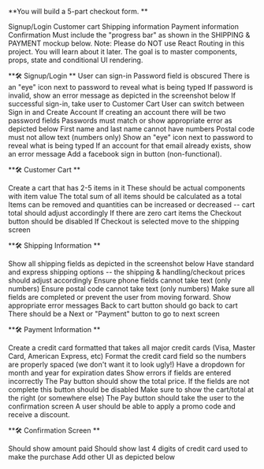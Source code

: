 **You will build a 5-part checkout form. 
**

Signup/Login
Customer cart
Shipping information
Payment information
Confirmation
Must include the "progress bar" as shown in the SHIPPING & PAYMENT mockup below.
Note: Please do NOT use React Routing in this project. You will learn about it later. The goal is to master components, props, state and conditional UI rendering.



**🛠 Signup/Login
**
User can sign-in
Password field is obscured
There is an "eye" icon next to password to reveal what is being typed
If password is invalid, show an error message as depicted in the screenshot below
If successful sign-in, take user to Customer Cart
User can switch between Sign in and Create Account
If creating an account there will be two password fields
Passwords must match or show appropriate error as depicted below
First name and last name cannot have numbers
Postal code must not allow text (numbers only)
Show an "eye" icon next to password to reveal what is being typed
If an account for that email already exists, show an error message
Add a facebook sign in button (non-functional).

**🛠 Customer Cart
**

Create a cart that has 2-5 items in it
These should be actual components with item value
The total sum of all items should be calculated as a total
Items can be removed and quantities can be increased or decreased -- cart total should adjust accordingly
If there are zero cart items the Checkout button should be disabled
If Checkout is selected move to the shipping screen

**🛠 Shipping Information
**

Show all shipping fields as depicted in the screenshot below
Have standard and express shipping options -- the shipping & handling/checkout prices should adjust accordingly
Ensure phone fields cannot take text (only numbers)
Ensure postal code cannot take text (only numbers)
Make sure all fields are completed or prevent the user from moving forward. Show appropriate error messages
Back to cart button should go back to cart
There should be a Next or "Payment" button to go to next screen

**🛠 Payment Information
**

Create a credit card formatted that takes all major credit cards (Visa, Master Card, American Express, etc)
Format the credit card field so the numbers are properly spaced (we don't want it to look ugly!)
Have a dropdown for month and year for expiration dates
Show errors if fields are entered incorrectly
The Pay button should show the total price. If the fields are not complete this button should be disabled
Make sure to show the cart/total at the right (or somewhere else)
The Pay button should take the user to the confirmation screen
A user should be able to apply a promo code and receive a discount.

**🛠 Confirmation Screen
**

Should show amount paid
Should show last 4 digits of credit card used to make the purchase
Add other UI as depicted below
